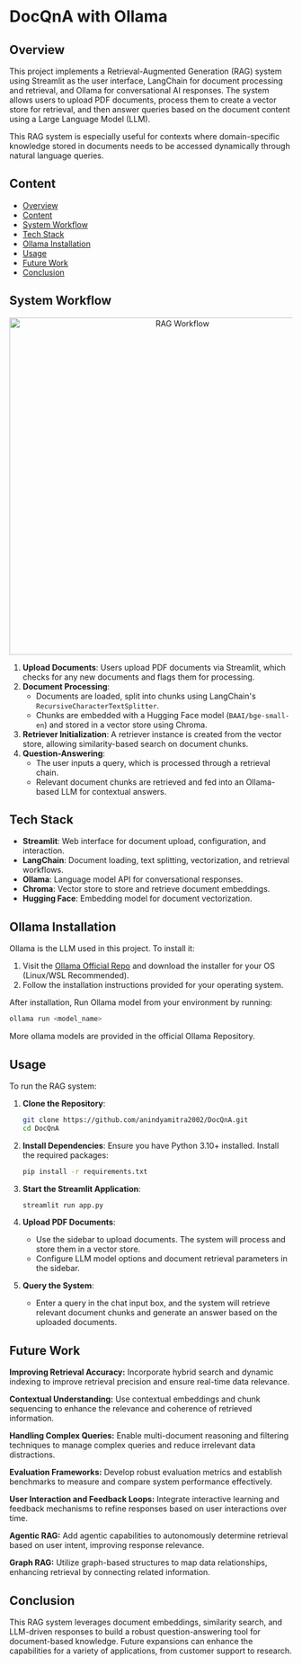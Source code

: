 # DocQnA with Ollama

## Overview

This project implements a Retrieval-Augmented Generation (RAG) system using Streamlit as the user interface, LangChain for document processing and retrieval, and Ollama for conversational AI responses. The system allows users to upload PDF documents, process them to create a vector store for retrieval, and then answer queries based on the document content using a Large Language Model (LLM). 

This RAG system is especially useful for contexts where domain-specific knowledge stored in documents needs to be accessed dynamically through natural language queries.

## Content

- [Overview](#overview)
- [Content](#content)
- [System Workflow](#system-workflow)
- [Tech Stack](#tech-stack)
- [Ollama Installation](#ollama-installation)
- [Usage](#usage)
- [Future Work](#future-work)
- [Conclusion](#conclusion)

## System Workflow

<div align="center">
  <img src="https://huggingface.co/datasets/huggingface/cookbook-images/resolve/main/RAG_workflow.png" alt="RAG Workflow" width="600">
</div>

1. **Upload Documents**: Users upload PDF documents via Streamlit, which checks for any new documents and flags them for processing.
2. **Document Processing**:
   - Documents are loaded, split into chunks using LangChain's `RecursiveCharacterTextSplitter`.
   - Chunks are embedded with a Hugging Face model (`BAAI/bge-small-en`) and stored in a vector store using Chroma.
3. **Retriever Initialization**: A retriever instance is created from the vector store, allowing similarity-based search on document chunks.
4. **Question-Answering**:
   - The user inputs a query, which is processed through a retrieval chain.
   - Relevant document chunks are retrieved and fed into an Ollama-based LLM for contextual answers.

## Tech Stack

- **Streamlit**: Web interface for document upload, configuration, and interaction.
- **LangChain**: Document loading, text splitting, vectorization, and retrieval workflows.
- **Ollama**: Language model API for conversational responses.
- **Chroma**: Vector store to store and retrieve document embeddings.
- **Hugging Face**: Embedding model for document vectorization.

## Ollama Installation

Ollama is the LLM used in this project. To install it:

1. Visit the [Ollama Official Repo](https://github.com/ollama/ollama) and download the installer for your OS (Linux/WSL Recommended).
2. Follow the installation instructions provided for your operating system.

After installation, Run Ollama model from your environment by running:

```bash
ollama run <model_name>
```
More ollama models are provided in the official Ollama Repository.

## Usage

To run the RAG system:

1. **Clone the Repository**:
    ```bash
    git clone https://github.com/anindyamitra2002/DocQnA.git
    cd DocQnA
    ```

2. **Install Dependencies**:
    Ensure you have Python 3.10+ installed. Install the required packages:
    ```bash
    pip install -r requirements.txt
    ```

3. **Start the Streamlit Application**:
    ```bash
    streamlit run app.py
    ```

4. **Upload PDF Documents**:
    - Use the sidebar to upload documents. The system will process and store them in a vector store.
    - Configure LLM model options and document retrieval parameters in the sidebar.

5. **Query the System**:
    - Enter a query in the chat input box, and the system will retrieve relevant document chunks and generate an answer based on the uploaded documents.
  
## Future Work

**Improving Retrieval Accuracy:**  Incorporate hybrid search and dynamic indexing to improve retrieval precision and ensure real-time data relevance.

**Contextual Understanding:**  Use contextual embeddings and chunk sequencing to enhance the relevance and coherence of retrieved information.

**Handling Complex Queries:**  Enable multi-document reasoning and filtering techniques to manage complex queries and reduce irrelevant data distractions.

**Evaluation Frameworks:**  Develop robust evaluation metrics and establish benchmarks to measure and compare system performance effectively.

**User Interaction and Feedback Loops:**  Integrate interactive learning and feedback mechanisms to refine responses based on user interactions over time.

**Agentic RAG:**  Add agentic capabilities to autonomously determine retrieval based on user intent, improving response relevance.

**Graph RAG:**  Utilize graph-based structures to map data relationships, enhancing retrieval by connecting related information.

## Conclusion

This RAG system leverages document embeddings, similarity search, and LLM-driven responses to build a robust question-answering tool for document-based knowledge. Future expansions can enhance the capabilities for a variety of applications, from customer support to research.
